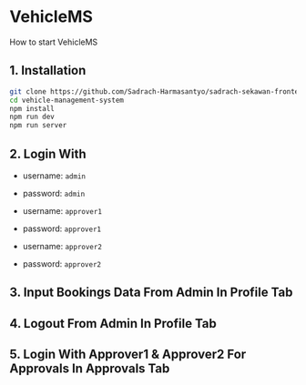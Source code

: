 # VehicleMS

How to start VehicleMS

## 1. Installation

```bash
git clone https://github.com/Sadrach-Harmasantyo/sadrach-sekawan-frontend-test
cd vehicle-management-system
npm install
npm run dev
npm run server
```

## 2. Login With

- username: `admin`
- password: `admin`

- username: `approver1`
- password: `approver1`

- username: `approver2`
- password: `approver2`

## 3. Input Bookings Data From Admin In Profile Tab

## 4. Logout From Admin In Profile Tab

## 5. Login With Approver1 & Approver2 For Approvals In Approvals Tab
